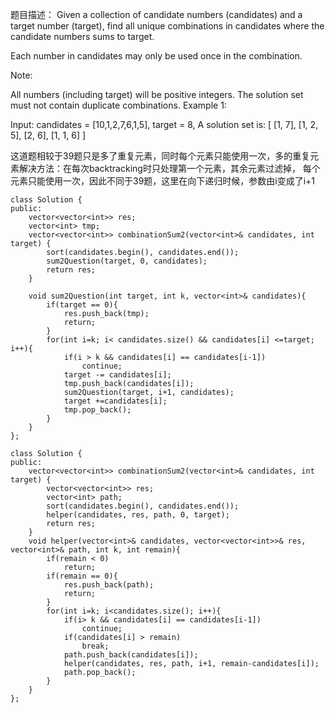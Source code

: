 题目描述：
Given a collection of candidate numbers (candidates) and a target number (target), find all unique combinations in candidates where the candidate numbers sums to target.

Each number in candidates may only be used once in the combination.

Note:

All numbers (including target) will be positive integers.
The solution set must not contain duplicate combinations.
Example 1:

Input: candidates = [10,1,2,7,6,1,5], target = 8,
A solution set is:
[
  [1, 7],
  [1, 2, 5],
  [2, 6],
  [1, 1, 6]
]

这道题相较于39题只是多了重复元素，同时每个元素只能使用一次，多的重复元素解决方法：在每次backtracking时只处理第一个元素，其余元素过滤掉，
每个元素只能使用一次，因此不同于39题，这里在向下递归时候，参数由i变成了i+1
```
class Solution {
public:
    vector<vector<int>> res;
    vector<int> tmp;
    vector<vector<int>> combinationSum2(vector<int>& candidates, int target) {
        sort(candidates.begin(), candidates.end());
        sum2Question(target, 0, candidates);
        return res;
    }
    
    void sum2Question(int target, int k, vector<int>& candidates){
        if(target == 0){
            res.push_back(tmp);
            return;
        }
        for(int i=k; i< candidates.size() && candidates[i] <=target; i++){
            if(i > k && candidates[i] == candidates[i-1])
                continue;
            target -= candidates[i];
            tmp.push_back(candidates[i]);
            sum2Question(target, i+1, candidates);
            target +=candidates[i];
            tmp.pop_back();
        }
    }
};
```

```
class Solution {
public:
    vector<vector<int>> combinationSum2(vector<int>& candidates, int target) {
        vector<vector<int>> res;
        vector<int> path;
        sort(candidates.begin(), candidates.end());
        helper(candidates, res, path, 0, target);
        return res;
    }
    void helper(vector<int>& candidates, vector<vector<int>>& res, vector<int>& path, int k, int remain){
        if(remain < 0)
            return;
        if(remain == 0){
            res.push_back(path);
            return;
        }
        for(int i=k; i<candidates.size(); i++){
            if(i> k && candidates[i] == candidates[i-1])
                continue;
            if(candidates[i] > remain)
                break;
            path.push_back(candidates[i]);
            helper(candidates, res, path, i+1, remain-candidates[i]);
            path.pop_back();
        }
    }
};

```
